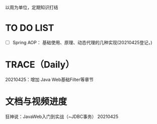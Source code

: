 以周为单位，定期知识打结

# TO DO LIST

- [ ] Spring AOP： 基础使用、原理、动态代理的几种实现(20210425登记，)







# TRACE（Daily）

20210425：增加 Java Web基础Filter等章节







# 文档与视频进度

狂神说：JavaWeb入门到实战（~JDBC事务）  20210425
